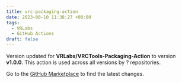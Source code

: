 ```yaml
---
title: vrc-packaging-action
date: 2023-08-10 11:38:27 +00:00
tags:
  - VRLabs
  - GitHub Actions
draft: false
---
```



Version updated for **VRLabs/VRCTools-Packaging-Action** to version **v1.0.0**.
This action is used across all versions by ? repositories.

Go to the [GitHub Marketplace](https://github.com/marketplace/actions/vrc-packaging-action) to find the latest changes.
